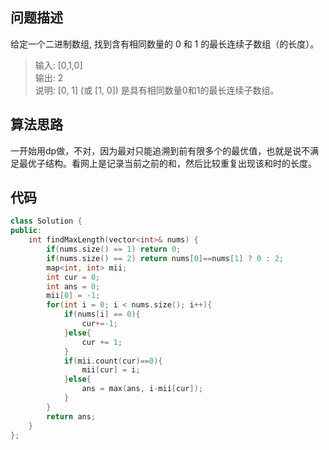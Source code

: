 ## 问题描述

给定一个二进制数组, 找到含有相同数量的 0 和 1 的最长连续子数组（的长度）。

> 输入: [0,1,0]  
输出: 2  
说明: [0, 1] (或 [1, 0]) 是具有相同数量0和1的最长连续子数组。

## 算法思路

一开始用dp做，不对，因为最对只能追溯到前有限多个的最优值，也就是说不满足最优子结构。看网上是记录当前之前的和，然后比较重复出现该和时的长度。

## 代码

```c++
class Solution {
public:
    int findMaxLength(vector<int>& nums) {
        if(nums.size() == 1) return 0;
        if(nums.size() == 2) return nums[0]==nums[1] ? 0 : 2;
        map<int, int> mii;
        int cur = 0;
        int ans = 0;
        mii[0] = -1;
        for(int i = 0; i < nums.size(); i++){
            if(nums[i] == 0){
                cur+=-1;
            }else{
                cur += 1;
            }
            if(mii.count(cur)==0){
                mii[cur] = i;
            }else{
                ans = max(ans, i-mii[cur]);
            }
        }
        return ans;
    }
};
```